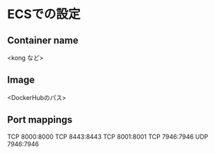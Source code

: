 # ECSでの設定

## Container name

<kong など>

## Image
<DockerHubのパス>

## Port mappings

TCP 8000:8000
TCP 8443:8443
TCP 8001:8001
TCP 7946:7946
UDP 7946:7946
